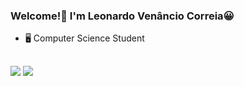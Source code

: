 ### Welcome!👋 I'm Leonardo Venâncio Correia😀

- 🖥 Computer Science Student

##

<div>
   <a href="https://www.linkedin.com/in/leonardo-ven%C3%A2ncio-correia-29460b230/" target="_blank"><img src="https://img.shields.io/badge/-LinkedIn-%230077B5?style=for-the-badge&logo=linkedin&logoColor=white" target="_blank"></a> 
   <a href="https://www.instagram.com/leov_correia/" target="_blank"><img src="https://img.shields.io/badge/-Instagram-%23E4405F?style=for-the-badge&logo=instagram&logoColor=white" target="_blank"></a>
</div>
